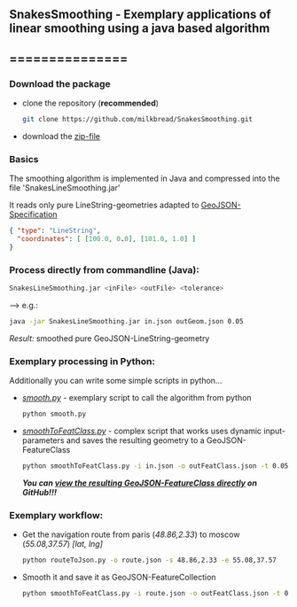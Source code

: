 ## SnakesSmoothing - Exemplary applications of linear smoothing using a java based algorithm
## ===============

### Download the package

* clone the repository (**recommended**)
	
	```sh
	git clone https://github.com/milkbread/SnakesSmoothing.git
	```
	
* download the [zip-file](https://github.com/milkbread/SnakesSmoothing/archive/master.zip)

### Basics

The smoothing algorithm is implemented in Java and compressed into the file 'SnakesLineSmoothing.jar'

It reads only pure LineString-geometries adapted to [GeoJSON-Specification](http://geojson.org/geojson-spec.html)

```json
{ "type": "LineString",
  "coordinates": [ [100.0, 0.0], [101.0, 1.0] ]
}
```

### Process directly from commandline (Java):

```sh
SnakesLineSmoothing.jar <inFile> <outFile> <tolerance>
```
	
--> e.g.: 	

```sh
java -jar SnakesLineSmoothing.jar in.json outGeom.json 0.05
```

*Result:* smoothed pure GeoJSON-LineString-geometry

### Exemplary processing in Python:

Additionally you can write some simple scripts in python...
* *[smooth.py](smooth.py)* - exemplary script to call the algorithm from python
	
	```sh
	python smooth.py
	```
* *[smoothToFeatClass.py](smoothToFeatClass.py)* - complex script that works uses dynamic input-parameters and saves the resulting geometry to a GeoJSON-FeatureClass
	
	```sh
	python smoothToFeatClass.py -i in.json -o outFeatClass.json -t 0.05
	```
	***You can [view the resulting GeoJSON-FeatureClass directly](outFeatClass.json) on GitHub!!!***

### Exemplary workflow:

* Get the navigation route from paris (*48.86,2.33*) to moscow (*55.08,37.57*) *[lat, lng]*

	```sh
	python routeToJson.py -o route.json -s 48.86,2.33 -e 55.08,37.57
	```

* Smooth it and save it as GeoJSON-FeatureCollection

	```sh
	python smoothToFeatClass.py -i route.json -o outFeatClass.json -t 0.05
	```





